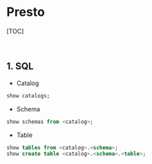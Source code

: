# Presto

<style>
  h1 {
    counter-reset: h2
  }
  h2 {
    counter-reset: h3
  }
  h2:before {
    counter-increment: h2;
    content: counter(h2) ". "
  }
  h3:before {
    counter-increment: h3;
    content: counter(h2) "." counter(h3) ". "
  }
</style>

[TOC]

</br>

## SQL

+ Catalog

```sql
show catalogs;
```

+ Schema

```sql
show schemas from <catalog>;
```

+ Table

```sql
show tables from <catalog>.<schema>;
show create table <catalog>.<schema>.<table>;
```
